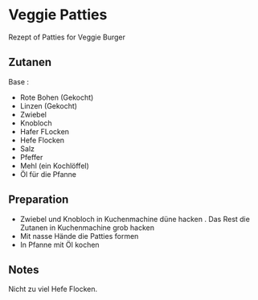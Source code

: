 # Veggie Patties

Rezept of Patties for Veggie Burger

## Zutanen

Base :
- Rote Bohen (Gekocht)
- Linzen (Gekocht)
- Zwiebel
- Knobloch 
- Hafer FLocken
- Hefe Flocken
- Salz
- Pfeffer
- Mehl (ein Kochlöffel)
- Öl für die Pfanne

## Preparation
- Zwiebel und Knobloch in Kuchenmachine düne hacken
. Das Rest die Zutanen in Kuchenmachine grob hacken
- Mit nasse Hände die Patties formen
- In Pfanne mit Öl kochen

## Notes
Nicht zu viel Hefe Flocken.
